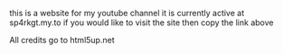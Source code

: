 this is a website for my youtube channel it is currently active at sp4rkgt.my.to
  if you would like to visit the site then copy the link above 

  All credits go to html5up.net
